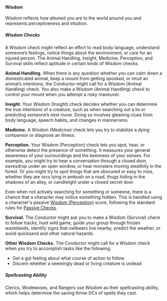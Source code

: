 #### Wisdom

Wisdom reflects how attuned you are to the world around you and represents perceptiveness and intuition.

##### Wisdom Checks

A Wisdom check might reflect an effort to read body language, understand someone’s feelings, notice things about the environment, or care for an injured person.
The Animal Handling, Insight, Medicine, Perception, and Survival skills reflect aptitude in certain kinds of Wisdom checks.

**Animal Handling.**
When there is any question whether you can calm down a domesticated animal, keep a mount from getting spooked, or intuit an animal’s intentions, the Conductor might call for a Wisdom (Animal Handling) check.
You also make a Wisdom (Animal Handling) check to control your mount when you attempt a risky maneuver.

**Insight.**
Your Wisdom (Insight) check decides whether you can determine the true intentions of a creature, such as when searching out a lie or predicting someone’s next move.
Doing so involves gleaning clues from body language, speech habits, and changes in mannerisms.

**Medicine.**
A Wisdom (Medicine) check lets you try to stabilize a dying companion or diagnose an illness.

**Perception.**
Your Wisdom (Perception) check lets you spot, hear, or otherwise detect the presence of something.
It measures your general awareness of your surroundings and the keenness of your senses.
For example, you might try to hear a conversation through a closed door, eavesdrop under an open window, or hear monsters moving stealthily in the forest.
Or you might try to spot things that are obscured or easy to miss, whether they are <span class="monster monster-Orc_orc">orcs</span> lying in ambush on a road, thugs hiding in the shadows of an alley, or candlelight under a closed secret door.

Even when not actively searching for something or someone, there is a chance that a character may notice something hidden.
This is handled using a character's passive [Wisdom (Perception)](#Using_Wisdom_wisdom_checks) score, following the standard rules for [Passive Checks](#Ability_Checks_passive_checks).

**Survival.**
The Conductor might ask you to make a Wisdom (Survival) check to follow tracks, hunt wild game, guide your group through frozen wastelands, identify signs that owlbears live nearby, predict the weather, or avoid quicksand and other natural hazards.

**Other Wisdom Checks.**
The Conductor might call for a Wisdom check when you try to accomplish tasks like the following:

- Get a gut feeling about what course of action to follow
- Discern whether a seemingly dead or living creature is undead

##### Spellcasting Ability

Clerics, Wodewoses, and Rangers use Wisdom as their spellcasting ability, which helps determine the saving throw DCs of spells they cast.
